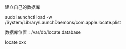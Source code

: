 
建立自己的数据库

sudo launchctl load -w /System/Library/LaunchDaemons/com.apple.locate.plist

数据库位置：/var/db/locate.database

locate xxx

